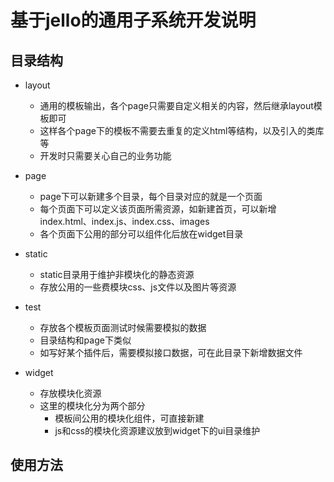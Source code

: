 # 基于jello的通用子系统开发说明

## 目录结构

* layout
	* 通用的模板输出，各个page只需要自定义相关的内容，然后继承layout模板即可
	* 这样各个page下的模板不需要去重复的定义html等结构，以及引入的类库等
	* 开发时只需要关心自己的业务功能

* page
	* page下可以新建多个目录，每个目录对应的就是一个页面
	* 每个页面下可以定义该页面所需资源，如新建首页，可以新增index.html、index.js、index.css、images
	* 各个页面下公用的部分可以组件化后放在widget目录

* static
	* static目录用于维护非模块化的静态资源
	* 存放公用的一些费模块css、js文件以及图片等资源

* test
	* 存放各个模板页面测试时候需要模拟的数据
	* 目录结构和page下类似
	* 如写好某个插件后，需要模拟接口数据，可在此目录下新增数据文件

* widget
	* 存放模块化资源
	* 这里的模块化分为两个部分
		* 模板间公用的模块化组件，可直接新建
		* js和css的模块化资源建议放到widget下的ui目录维护


## 使用方法